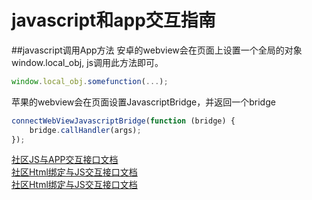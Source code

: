 # javascript和app交互指南


##javascript调用App方法
安卓的webview会在页面上设置一个全局的对象window.local_obj, js调用此方法即可。
```js
window.local_obj.somefunction(...);
```
苹果的webview会在页面设置JavascriptBridge，并返回一个bridge
```js
connectWebViewJavascriptBridge(function (bridge) {
    bridge.callHandler(args);
});
```

[社区JS与APP交互接口文档](sns.md)    
[社区Html绑定与JS交互接口文档](snsbind.md)    
[社区Html绑定与JS交互接口文档](snsapi.md)



